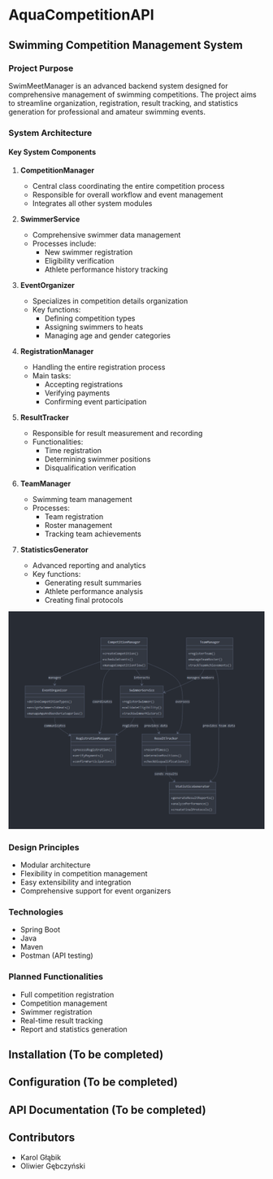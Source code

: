 # AquaCompetitionAPI

## Swimming Competition Management System

### Project Purpose
SwimMeetManager is an advanced backend system designed for comprehensive management of swimming competitions. The project aims to streamline organization, registration, result tracking, and statistics generation for professional and amateur swimming events.

### System Architecture

#### Key System Components

1. **CompetitionManager**
   - Central class coordinating the entire competition process
   - Responsible for overall workflow and event management
   - Integrates all other system modules

2. **SwimmerService**
   - Comprehensive swimmer data management
   - Processes include:
     * New swimmer registration
     * Eligibility verification
     * Athlete performance history tracking

3. **EventOrganizer**
   - Specializes in competition details organization
   - Key functions:
     * Defining competition types
     * Assigning swimmers to heats
     * Managing age and gender categories

4. **RegistrationManager**
   - Handling the entire registration process
   - Main tasks:
     * Accepting registrations
     * Verifying payments
     * Confirming event participation

5. **ResultTracker**
   - Responsible for result measurement and recording
   - Functionalities:
     * Time registration
     * Determining swimmer positions
     * Disqualification verification

6. **TeamManager**
   - Swimming team management
   - Processes:
     * Team registration
     * Roster management
     * Tracking team achievements

7. **StatisticsGenerator**
   - Advanced reporting and analytics
   - Key functions:
     * Generating result summaries
     * Athlete performance analysis
     * Creating final protocols

![Diagram](documentation/assets/classDiagram.png)

### Design Principles
- Modular architecture
- Flexibility in competition management
- Easy extensibility and integration
- Comprehensive support for event organizers

### Technologies
- Spring Boot
- Java
- Maven
- Postman (API testing)

### Planned Functionalities
- Full competition registration
- Competition management
- Swimmer registration
- Real-time result tracking
- Report and statistics generation

## Installation (To be completed)

## Configuration (To be completed)

## API Documentation (To be completed)

## Contributors
- Karol Głąbik 
- Oliwier Gębczyński